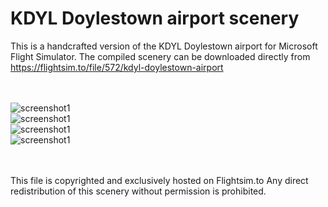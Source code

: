 #  KDYL Doylestown airport scenery
This is a handcrafted version of the KDYL Doylestown airport for Microsoft Flight Simulator. 
The compiled scenery can be downloaded directly from https://flightsim.to/file/572/kdyl-doylestown-airport
<br><br><br>


![screenshot1](https://i.imgur.com/ksP8kJE.jpeg)<br>
![screenshot1](https://i.imgur.com/OCMf3Ya.jpg)<br>
![screenshot1](https://i.imgur.com/rw5vban.jpg)<br>
![screenshot1](https://i.imgur.com/LbdZmwB.jpeg)<br>

<br><br>
This file is copyrighted and exclusively hosted on Flightsim.to
Any direct redistribution of this scenery without permission is prohibited.